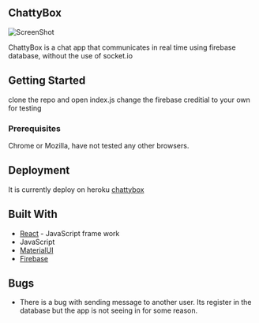 ## ChattyBox

![ScreenShot](https://github.com/jixuni/Chatty/chattybox/blob/master/public/screenshot.png)

ChattyBox is a chat app that communicates in real time using firebase database, without the use of socket.io

## Getting Started

clone the repo and open index.js
change the firebase creditial to your own for testing

### Prerequisites

Chrome or Mozilla, have not tested any other browsers.

## Deployment

It is currently deploy on heroku [chattybox](https://chattymate009.herokuapp.com/login)

## Built With

- [React](https://reactjs.org/) - JavaScript frame work
- JavaScript
- [MaterialUI](https://material-ui.com/)
- [Firebase](https://firebase.google.com/)

## Bugs

- There is a bug with sending message to another user. Its register in the database but the app is not seeing in for some reason.
